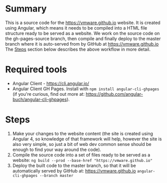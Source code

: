 # Summary
This is a source code for the https://vmware.github.io website.
It is created using Angular, which means it needs to be compiled into a HTML file structure ready to be served as a website. 
We work on the source code on the gh-pages-source branch, then compile and finally deploy to the master branch where it is auto-served from by GitHub at https://vmware.github.io
The [Steps](#steps) section below describes the above workflow in more detail.


# Required tools 
* Angular Client - https://cli.angular.io/
* Angular Client GH Pages.
Install with `npm install angular-cli-ghpages` (if you're curious, find out more at: https://github.com/angular-buch/angular-cli-ghpages).
 
 
# Steps
1. Make your changes to the website content (the site is created using Angular 4, so knowledge of that framework will help, however the site is also very simple, so just a bit of web dev common sense should be enough to find your way around the code).
2. Compile the source code into a set of files ready to be served as a website: `ng build --prod --base-href "https://vmware.github.io"`
3. Deploy the built code to the master branch, so that it will be automatically served by GitHub at: https://vmware.github.io
`angular-cli-ghpages --branch master`
    